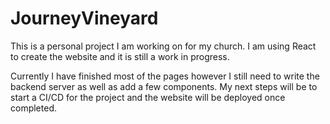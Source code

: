 # JourneyVineyard

This is a personal project I am working on for my church. I am using React to create the website and it is still a work in progress. 

Currently I have finished most of the pages however I still need to write the backend server as well as add a few components. 
My next steps will be to start a CI/CD for the project and the website will be deployed once completed. 
